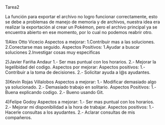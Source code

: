 Tarea2

La función para exportar el archivo no logro funcionar correctamente, esto se debe a problemas de manejo de memoria y de archivos, nuestra idea era realizar la exportación al crear un Pokémon, pero el archivo principal ya se encuentra abierto en ese momento, por lo cual no podemos reabrir otro.

1)Alex Otto Vicecio
  Aspectos a mejorar:
1.Contribuir mas a las soluciones.
2.Conectarse mas seguido.
  Aspectos Positivos:
1.Ayudar a buscar soluciones
2.Investigar cosas muy especificas

2)Javier Fariña Andaur
1.- Ser mas puntual con los horarios.
2.- Mejorar la legelibidad del codigo.  Aspectos por mejorar:
  Aspectos positivos:
1.- Contribuir a la toma de decisiones.
2.- Solicitar ayuda a l@s ayudantes.

3)Kevin Rojas Villalobos
  Aspectos a mejorar:
1.- Modificar demasiado algo ya solucionado.
2.- Demasiado trabajo en solitario.
  Aspectos Positivos:
1.- Buena explicando codigo.
2.- Bueno usando Git.

4)Felipe Godoy 
  Aspectos a mejorar:
1.- Ser mas puntual con los horarios.
2.- Mejorar mi disponibilidad a la hora de trabajar.
  Aspectos positivos:
1.- Hacerle consultas a los ayudantes.
2.- Aclarar consultas de mis compañeros.